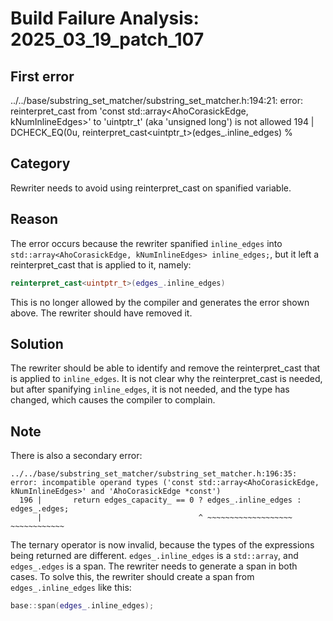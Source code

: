 # Build Failure Analysis: 2025_03_19_patch_107

## First error

../../base/substring_set_matcher/substring_set_matcher.h:194:21: error: reinterpret_cast from 'const std::array<AhoCorasickEdge, kNumInlineEdges>' to 'uintptr_t' (aka 'unsigned long') is not allowed
  194 |       DCHECK_EQ(0u, reinterpret_cast<uintptr_t>(edges_.inline_edges) %

## Category
Rewriter needs to avoid using reinterpret_cast on spanified variable.

## Reason
The error occurs because the rewriter spanified `inline_edges` into `std::array<AhoCorasickEdge, kNumInlineEdges> inline_edges;`, but it left a reinterpret_cast that is applied to it, namely:
```c++
reinterpret_cast<uintptr_t>(edges_.inline_edges)
```
This is no longer allowed by the compiler and generates the error shown above. The rewriter should have removed it.

## Solution
The rewriter should be able to identify and remove the reinterpret_cast that is applied to `inline_edges`. It is not clear why the reinterpret_cast is needed, but after spanifying `inline_edges`, it is not needed, and the type has changed, which causes the compiler to complain.

## Note
There is also a secondary error:

```
../../base/substring_set_matcher/substring_set_matcher.h:196:35: error: incompatible operand types ('const std::array<AhoCorasickEdge, kNumInlineEdges>' and 'AhoCorasickEdge *const')
  196 |       return edges_capacity_ == 0 ? edges_.inline_edges : edges_.edges;
      |                                   ^ ~~~~~~~~~~~~~~~~~~~   ~~~~~~~~~~~~
```

The ternary operator is now invalid, because the types of the expressions being returned are different. `edges_.inline_edges` is a `std::array`, and `edges_.edges` is a span. The rewriter needs to generate a span in both cases. To solve this, the rewriter should create a span from `edges_.inline_edges` like this:
```c++
base::span(edges_.inline_edges);